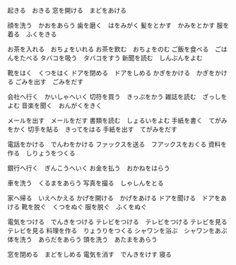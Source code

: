 起きる　おきる
窓を開ける　まどをあける

顔を洗う　かおをあらう
歯を磨く　はをみがく
髪をとかす　かみをとかす
服を着る　ふくをきる

お茶を入れる　おちょをいれる
お茶を飲む　おちょをのむ
ご飯を食べる　ごはんをたべる
タバコを吸う　タバコをすう
新聞を読む　しんぶんをよむ

靴をはく　くつをはく
ドアを閉める　ドアをしめる
かぎをかける　かぎをかける
ごみを出す　ごみをだす

会社へ行く　かいしゃヘいく
切符を買う　きっぷをかう
雑誌を読む　ざっしをよむ
音楽を聞く　おんがくをきく

メールを出す　メールをだす
書類を読む　しょるいをよむ
手紙を書く　てがみをかく
切手を貼る　きってをはる
手紙を出す　てがみをだす

電話をかける　でんわをかける
ファックスを送る　フアックスをおくる
資料を作る　しりょうをつくる

銀行へ行く　ぎんこうへいく
お金を払う　おかねをはらう

車を洗う　くるまをあらう
写真を撮る　しゃしんをとる

家ヘ帰る　いえへかえる
かげを開ける　かげをあける
ドアを聞ける　ドアをあける
靴を脱ぐ　くつをぬぐ
服を脱ぐ　ふくをぬぐ

電気をつける　でんきをつける
テレビをつける　テレビをつける
テレビを見る　テレビを見る
料理を作る　りょうりをつくる
シャワンを浴ぶ　シャワンをあぶ
体を洗う　あらだをあらう
頭を洗う　あたまをあらう

窓を閉める　まどをしめる
電気を消す　でんきをけす
寝る
